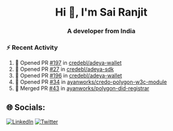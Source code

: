 <h1 align="center">Hi 👋, I'm Sai Ranjit</h1>
<h3 align="center">A developer from India</h3>

### :zap: Recent Activity

<!--START_SECTION:activity-->
1. 💪 Opened PR [#197](https://github.com/credebl/adeya-wallet/pull/197) in [credebl/adeya-wallet](https://github.com/credebl/adeya-wallet)
2. 💪 Opened PR [#27](https://github.com/credebl/adeya-sdk/pull/27) in [credebl/adeya-sdk](https://github.com/credebl/adeya-sdk)
3. 💪 Opened PR [#196](https://github.com/credebl/adeya-wallet/pull/196) in [credebl/adeya-wallet](https://github.com/credebl/adeya-wallet)
4. 💪 Opened PR [#34](https://github.com/ayanworks/credo-polygon-w3c-module/pull/34) in [ayanworks/credo-polygon-w3c-module](https://github.com/ayanworks/credo-polygon-w3c-module)
5. 🎉 Merged PR [#43](https://github.com/ayanworks/polygon-did-registrar/pull/43) in [ayanworks/polygon-did-registrar](https://github.com/ayanworks/polygon-did-registrar)
<!--END_SECTION:activity-->

## 🌐 Socials:
[![LinkedIn](https://img.shields.io/badge/LinkedIn-%230077B5.svg?logo=linkedin&logoColor=white)](https://linkedin.com/in/sairanjit) [![Twitter](https://img.shields.io/badge/Twitter-%231DA1F2.svg?logo=Twitter&logoColor=white)](https://twitter.com/sairanjit_) 
